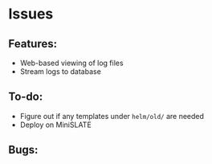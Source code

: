 # Issues

## Features:
* Web-based viewing of log files 
* Stream logs to database

## To-do:
* Figure out if any templates under `helm/old/` are needed
* Deploy on MiniSLATE

## Bugs:
